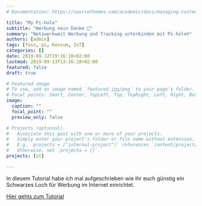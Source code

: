 ```yaml
---
# Documentation: https://sourcethemes.com/academic/docs/managing-content/

title: "My Pi-hole"
subtitle: "Werbung nein Danke 🚫"
summary: "Netzwerkweit Werbung und Tracking unterbinden mit Pi-hole®"
authors: [admin]
tags: [foss, pi, Konsum, IoT]
categories: []
date: 2019-09-12T19:16:10+02:00
lastmod: 2019-09-13T13:16:10+02:00
featured: false
draft: true

# Featured image
# To use, add an image named `featured.jpg/png` to your page's folder.
# Focal points: Smart, Center, TopLeft, Top, TopRight, Left, Right, BottomLeft, Bottom, BottomRight.
image:
  caption: ""
  focal_point: ""
  preview_only: false

# Projects (optional).
#   Associate this post with one or more of your projects.
#   Simply enter your project's folder or file name without extension.
#   E.g. `projects = ["internal-project"]` references `content/project/deep-learning/index.md`.
#   Otherwise, set `projects = []`.
projects: [it]

---
```


In diesem Tutorial habe ich mal aufgeschrieben wie ihr euch günstig ein Schwarzes Loch für Werbung im Internet einrichtet.

<a class="btn btn-info btn-lg btn-block p-4" href="/tutorials/raspi/pihole/">Hier gehts zum Tutorial</a>
<br />